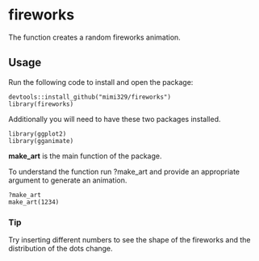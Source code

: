 # fireworks

The function creates a random fireworks animation.

## Usage

Run the following code to install and open the package:
```
devtools::install_github("mimi329/fireworks")
library(fireworks)
```
Additionally you will need to have these two packages installed.
```
library(ggplot2)
library(gganimate)
```

**make_art** is the main function of the package.

To understand the function run ?make_art and provide an appropriate argument to generate an animation.
```
?make_art
make_art(1234)
```

### Tip

Try inserting different numbers to see the shape of the fireworks and the distribution of the dots change.

